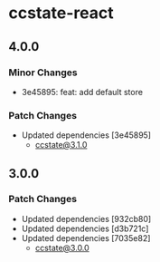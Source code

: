 # ccstate-react

## 4.0.0

### Minor Changes

- 3e45895: feat: add default store

### Patch Changes

- Updated dependencies [3e45895]
  - ccstate@3.1.0

## 3.0.0

### Patch Changes

- Updated dependencies [932cb80]
- Updated dependencies [d3b721c]
- Updated dependencies [7035e82]
  - ccstate@3.0.0
